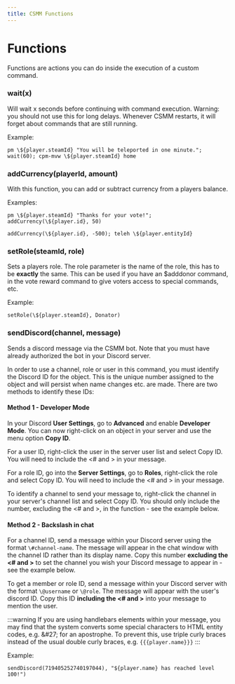 ```yaml
---
title: CSMM Functions
---
```


# Functions

Functions are actions you can do inside the execution of a custom command.

### wait(x)

Will wait x seconds before continuing with command execution. Warning: you should not use this for long delays. Whenever CSMM restarts, it will forget about commands that are still running.

Example:
```
pm \${player.steamId} "You will be teleported in one minute."; wait(60); cpm-mvw \${player.steamId} home
```

### addCurrency(playerId, amount)

With this function, you can add or subtract currency from a players balance.

Examples:
```
pm \${player.steamId} "Thanks for your vote!"; addCurrency(\${player.id}, 50)

addCurrency(\${player.id}, -500); teleh \${player.entityId}
```

### setRole(steamId, role)

Sets a players role. The role parameter is the name of the role, this has to be **exactly** the same. This can be used if you have an \$adddonor command, in the vote reward command to give voters access to special commands, etc.

Example:
```
setRole(\${player.steamId}, Donator)
```

### sendDiscord(channel, message)

Sends a discord message via the CSMM bot. Note that you must have already authorized the bot in your Discord server.

In order to use a channel, role or user in this command, you must identify the Discord ID for the object. This is the unique number assigned to the object and will persist when name changes etc. are made. There are two methods to identify these IDs:

#### Method 1 - Developer Mode

In your Discord **User Settings**, go to **Advanced** and enable **Developer Mode**. You can now right-click on an object in your server and use the menu option **Copy ID**.

For a user ID, right-click the user in the server user list and select Copy ID. You will need to include the <# and > in your message.

For a role ID, go into the **Server Settings**, go to **Roles**, right-click the role and select Copy ID. You will need to include the <# and > in your message.

To identify a channel to send your message to, right-click the channel in your server's channel list and select Copy ID. You should only include the number, excluding the <# and >, in the function - see the example below.

#### Method 2 - Backslash in chat

For a channel ID, send a message within your Discord server using the format `\#channel-name`. The message will appear in the chat window with the channel ID rather than its display name. Copy this number **excluding the <# and >** to set the channel you wish your Discord message to appear in - see the example below.

To get a member or role ID, send a message within your Discord server with the format `\@username` or `\@role`. The message will appear with the user's discord ID. Copy this ID **including the <# and >** into your message to mention the user.

:::warning
If you are using handlebars elements within your message, you may find that the system converts some special characters to HTML entity codes, e.g. \&\#27\; for an apostrophe. To prevent this, use triple curly braces instead of the usual double curly braces, e.g. <code v-pre>{{{player.name}}}</code>
:::

Example:
```
sendDiscord(719405252740197044), "${player.name} has reached level 100!")
```
